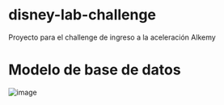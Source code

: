 # disney-lab-challenge
Proyecto para el challenge de ingreso a la aceleración Alkemy


# Modelo de base de datos
![image](https://user-images.githubusercontent.com/80182107/141182102-e003cd1e-481d-4247-b719-e0b3b3ee1f10.png)
